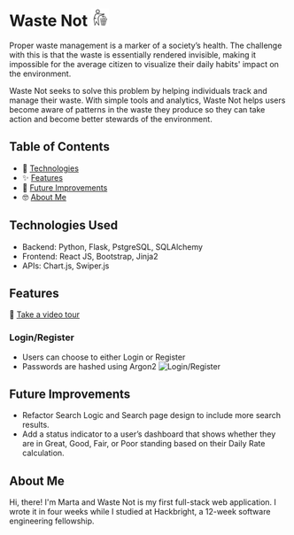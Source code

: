 # Waste Not <img src="/static/img/trashbin.svg" width=32px>
Proper waste management is a marker of a society’s health. The challenge with this is that the waste is essentially rendered invisible, making it impossible for the average citizen to visualize their daily habits' impact on the environment. 

Waste Not seeks to solve this problem by helping individuals track and manage their waste. With simple tools and analytics, Waste Not helps users become aware of patterns in the waste they produce so they can take action and become better stewards of the environment.
## Table of Contents
* :rocket: [Technologies](#technologies-used)
* :sparkles: [Features](#features)
* :construction: [Future Improvements](#future-improvements)
* :nerd_face: [About Me](#about-me)
## Technologies Used
* Backend: Python, Flask, PstgreSQL, SQLAlchemy
* Frontend: React JS, Bootstrap, Jinja2
* APIs: Chart.js, Swiper.js
## Features
🎥  [Take a video tour](https://www.youtube.com/watch?v=dwfOQtPjIxc)

### Login/Register
* Users can choose to either Login or Register
* Passwords are hashed using Argon2
![Login/Register](/waste-management-project/static/screenshots/homepage.png)

## Future Improvements
* Refactor Search Logic and Search page design to include more search results.
* Add a status indicator to a user’s dashboard that shows whether they are in Great, Good, Fair, or Poor standing based on their Daily Rate calculation.  
## About Me
Hi, there! I'm Marta and Waste Not is my first full-stack web application. I wrote it in four weeks while I studied at Hackbright, a 12-week software engineering fellowship. 